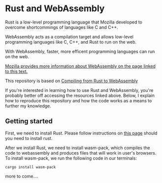# Rust and WebAssembly 
Rust is a low-level programming language that Mozilla developed to overcome shortcommings of languages like C and C++. 

WebAssembly acts as a compilation target and allows low-level programming languages like C, C++, and Rust to run on the web.

With WebAssembly, faster, more efficent programming languages can run on the web.

[Mozilla provides more information about WebAssembly on the page linked to this text.](https://developer.mozilla.org/en-US/docs/WebAssembly)

This repository is based on [Compiling from Rust to WebAssembly](https://developer.mozilla.org/en-US/docs/WebAssembly/Rust_to_wasm)

If you're interested in learning how to use Rust and WebAssembly, you're probably better off accessing the resources linked above. Below, I explain how to reproduce this repository and how the code works as a means to further my knowledge.

## Getting started

First, we need to install Rust. Please follow instructions on [this page](https://developer.mozilla.org/en-US/docs/WebAssembly/Rust_to_wasm) should you need to install rust.

After we install Rust, we need to install wasm-pack, which compiles the code to webassembly and produces files that will work in user's browsers. To install wasm-pack, we run the following code in our terminals:

```
cargo install wasm-pack
```
more to come....
